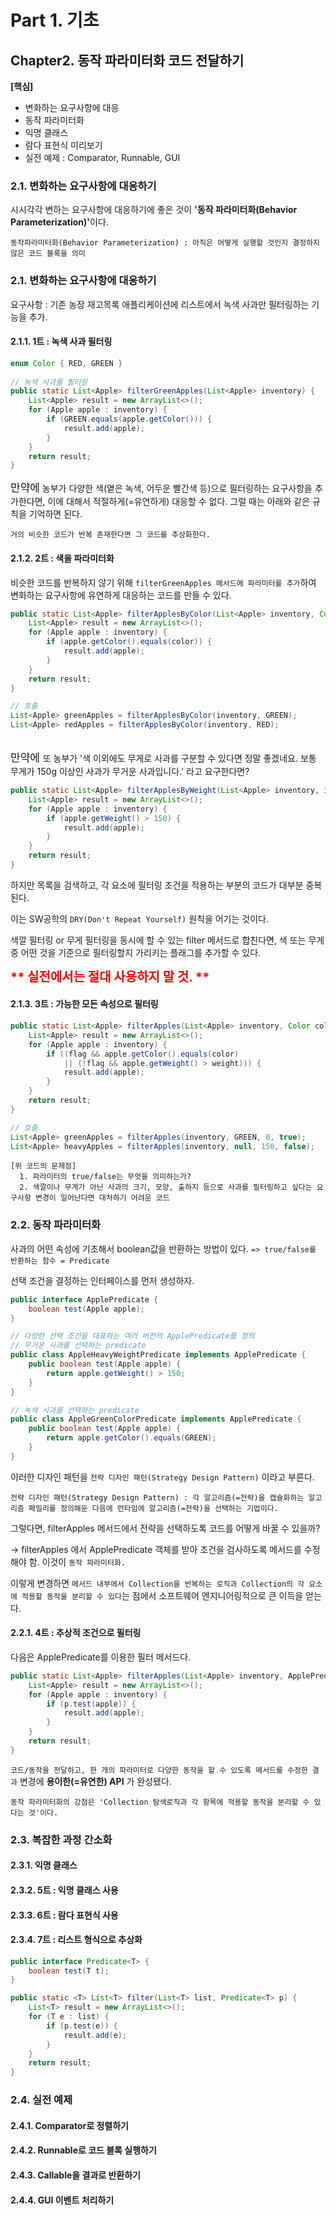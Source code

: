 # Part 1. 기초
## Chapter2. 동작 파라미터화 코드 전달하기

**[핵심]**
- 변화하는 요구사항에 대응
- 동작 파라미터화
- 익명 클래스
- 람다 표현식 미리보기
- 실전 예제 : Comparator, Runnable, GUI

### 2.1. 변화하는 요구사항에 대응하기
시시각각 변하는 요구사항에 대응하기에 좋은 것이 <b>'동작 파라미터화(Behavior Parameterization)'</b>이다.

    동작파라미터화(Behavior Parameterization) : 아직은 어떻게 실행할 것인지 결정하지 않은 코드 블록을 의미


### 2.1. 변화하는 요구사항에 대응하기
요구사항 : 기존 농장 재고목록 애플리케이션에 리스트에서 녹색 사과만 필터링하는 기능을 추가.

#### 2.1.1. 1트 : 녹색 사과 필터링
```java
enum Color { RED, GREEN }
    
// 녹색 사과를 필터링
public static List<Apple> filterGreenApples(List<Apple> inventory) {
    List<Apple> result = new ArrayList<>();
    for (Apple apple : inventory) {
        if (GREEN.equals(apple.getColor())) {
            result.add(apple);
        }
    }
    return result;
}
```
<span style="font-size:17px;">만약에</span> 농부가 다양한 색(옅은 녹색, 어두운 빨간색 등)으로 필터링하는 요구사항을 추가한다면, 이에 대해서 적절하게(=유연하게) 대응할 수 없다. 그럴 때는 아래와 같은 규칙을 기억하면 된다.

    거의 비슷한 코드가 반복 존재한다면 그 코드를 추상화한다.

#### 2.1.2. 2트 : 색을 파라미터화
비슷한 코드를 반복하지 않기 위해 
`filterGreenApples 메서드에 파라미터를 추가`하여
변화하는 요구사항에 유연하게 대응하는 코드를 만들 수 있다.

```java
public static List<Apple> filterApplesByColor(List<Apple> inventory, Color color) {
    List<Apple> result = new ArrayList<>();
    for (Apple apple : inventory) {
        if (apple.getColor().equals(color)) {
            result.add(apple);
        }
    }
    return result;
}

// 호출
List<Apple> greenApples = filterApplesByColor(inventory, GREEN);
List<Apple> redApples = filterApplesByColor(inventory, RED);
```
<br>
<span style="font-size:17px;">만약에 </span> 또 농부가 
'색 이외에도 무게로 사과를 구분할 수 있다면 정말 좋겠네요. 보통 무게가 150g 이상인 사과가 무거운 사과입니다.'
라고 요구한다면?

```java
public static List<Apple> filterApplesByWeight(List<Apple> inventory, int weight) {
    List<Apple> result = new ArrayList<>();
    for (Apple apple : inventory) {
        if (apple.getWeight() > 150) {
            result.add(apple);
        }
    }
    return result;
}
```

하지만 목록을 검색하고, 각 요소에 필터링 조건을 적용하는 부분의 코드가 대부분 중복된다.

이는 SW공학의 `DRY(Don't Repeat Yourself)` 원칙을 어기는 것이다.

색깔 필터링 or 무게 필터링을 동시에 할 수 있는 filter 메서드로 합친다면, 색 또는 무게 중 어떤 것을 기준으로 필터링할지 가리키는 플래그를 추가할 수 있다.

<span style="color:red;font-weight:bold;font-size:20px">** 실전에서는 절대 사용하지 말 것. **</span>

#### 2.1.3. 3트 : 가능한 모든 속성으로 필터링

```java
public static List<Apple> filterApples(List<Apple> inventory, Color color, int weight, boolean flag) {
    List<Apple> result = new ArrayList<>();
    for (Apple apple : inventory) {
        if ((flag && apple.getColor().equals(color)
            || (!flag && apple.getWeight() > weight))) {
            result.add(apple);
        }
    }
    return result;
}

// 호출
List<Apple> greenApples = filterApples(inventory, GREEN, 0, true);
List<Apple> heavyApples = filterApples(inventory, null, 150, false);
```

    [위 코드의 문제점]
      1. 파라미터의 true/false는 무엇을 의미하는가?
      2. 색깔이나 무게가 아닌 사과의 크기, 모양, 출하지 등으로 사과를 필터링하고 싶다는 요구사항 변경이 일어난다면 대처하기 어려운 코드


### 2.2. 동작 파라미터화
사과의 어떤 속성에 기초해서 boolean값을 반환하는 방법이 있다.
`=> true/false를 반환하는 함수 = Predicate`

선택 조건을 결정하는 인터페이스를 먼저 생성하자.

```java
public interface ApplePredicate {
    boolean test(Apple apple);
}

// 다양한 선택 조건을 대표하는 여러 버전의 ApplePredicate를 정의
// 무거운 사과를 선택하는 predicate
public class AppleHeavyWeightPredicate implements ApplePredicate {
    public boolean test(Apple apple) {
        return apple.getWeight() > 150;
    }
}

// 녹색 사과를 선택하는 predicate
public class AppleGreenColorPredicate implements ApplePredicate {
    public boolean test(Apple apple) {
        return apple.getColor().equals(GREEN);
    }
}
```

이러한 디자인 패턴을 `전략 디자인 패턴(Strategy Design Pattern)` 이라고 부른다.

    전략 디자인 패턴(Strategy Design Pattern) : 각 알고리즘(=전략)을 캡슐화하는 알고리즘 패밀리를 정의해둔 다음에 런타임에 알고리즘(=전략)을 선택하는 기법이다.

그렇다면, filterApples 메서드에서 전략을 선택하도록 코드를 어떻게 바꿀 수 있을까?

-> filterApples 에서 ApplePredicate 객체를 받아 조건을 검사하도록 메서드를 수정해야 함. 이것이 `동작 파라미터화.`

이렇게 변경하면 `메서드 내부에서 Collection을 반복하는 로직과 Collection의 각 요소에 적용할 동작을 분리할 수 있다`는 점에서 소프트웨어 엔지니어링적으로 큰 이득을 얻는다.

#### 2.2.1. 4트 : 추상적 조건으로 필터링
다음은 ApplePredicate를 이용한 필터 메서드다.

```java
public static List<Apple> filterApples(List<Apple> inventory, ApplePredicate p) {
    List<Apple> result = new ArrayList<>();
    for (Apple apple : inventory) {
        if (p.test(apple)) {
            result.add(apple);
        }
    }
    return result;
}
```

`코드/동작을 전달하고, 한 개의 파라미터로 다양한 동작을 할 수 있도록 메서드를 수정한 결과` 변경에 
**용이한(=유연한) API** 가 완성됐다.

    동작 파라미터화의 강점은 'Collection 탐색로직과 각 항목에 적용할 동작을 분리할 수 있다는 것'이다.


### 2.3. 복잡한 과정 간소화

#### 2.3.1. 익명 클래스

#### 2.3.2. 5트 : 익명 클래스 사용

#### 2.3.3. 6트 : 람다 표현식 사용

#### 2.3.4. 7트 : 리스트 형식으로 추상화
```java
public interface Predicate<T> {
    boolean test(T t);
}

public static <T> List<T> filter(List<T> list, Predicate<T> p) {
    List<T> result = new ArrayList<>();
    for (T e : list) {
        if (p.test(e)) {
            result.add(e);
        }
    }
    return result;
}
```
### 2.4. 실전 예제

#### 2.4.1. Comparator로 정렬하기

#### 2.4.2. Runnable로 코드 블록 실행하기

#### 2.4.3. Callable을 결과로 반환하기

#### 2.4.4. GUI 이벤트 처리하기